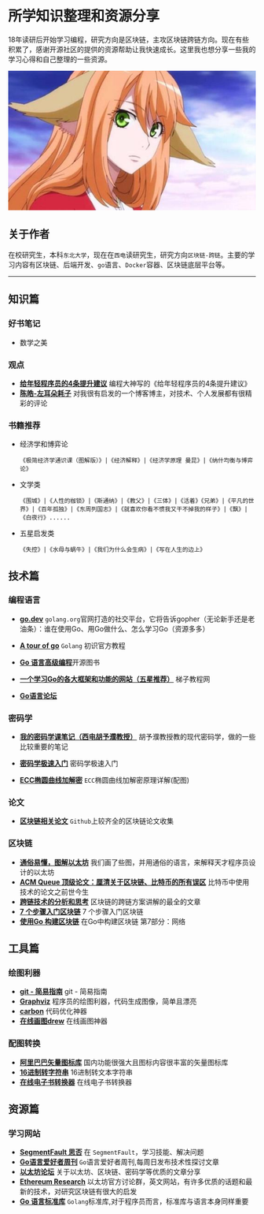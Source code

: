 # 所学知识整理和资源分享
18年读研后开始学习编程，研究方向是区块链，主攻区块链跨链方向。现在有些积累了，感谢开源社区的提供的资源帮助让我快速成长。这里我也想分享一些我的学习心得和自己整理的一些资源。

<div align="center">
<img src="./img/honghong.jpg"></img>
</div>

## 关于作者

在校研究生，本科`东北大学`，现在在`西电`读研究生，研究方向`区块链-跨链`。主要的学习内容有区块链、后端开发、`go`语言、`Docker`容器、区块链底层平台等。 

---

## 知识篇

### 好书笔记

- 数学之美

### 观点

- [**给年轻程序员的4条提升建议**](https://blog.csdn.net/qq_42606051/article/details/80997253) 编程大神写的《给年轻程序员的4条提升建议》
- [**陈皓-左耳朵耗子**](https://coolshell.cn/) 对我很有启发的一个博客博主，对技术、个人发展都有很精彩的评论

### 书籍推荐

- 经济学和博弈论

  ```
  《极简经济学通识课（图解版）》|《经济解释》|《经济学原理 曼昆》|《纳什均衡与博弈论》
  ```

- 文学类 

  ```
  《围城》|《人性的枷锁》|《斯通纳》|《教父》|《三体》|《活着》《兄弟》|《平凡的世界》|《百年孤独》|《东周列国志》|《就喜欢你看不惯我又干不掉我的样子》|《飘》|《白夜行》......
  ```

- 五星启发类

  ```
  《失控》|《水母与蜗牛》|《我们为什么会生病》|《写在人生的边上》
  ```

## 技术篇

### 编程语言

- [**go.dev**](https://go.dev/ ) `golang.org`官网打造的社交平台，它将告诉gopher（无论新手还是老油条）：谁在使用Go、用Go做什么、怎么学习Go（资源多多）


- [**A tour of go**](https://tour.go-zh.org/welcome/1) `Golang` 初识官方教程 
- [**Go 语言高级编程**](https://chai2010.cn/advanced-go-programming-book)开源图书
- [**一个学习Go的各大框架和功能的网站（五星推荐）**]( https://www.tizi365.com/archives/406.html ) 梯子教程网
- [**Go语言论坛**](https://gocn.vip/)

### 密码学

- [**我的密码学课笔记（西电胡予濮教授）**](./resources/ModernCryptography) 胡予濮教授教的现代密码学，做的一些比较重要的笔记


- [**密码学极速入门**](https://ethfans.org/posts/a-crash-course-in-everything-cryptographic ) 密码学极速入门
- [**ECC椭圆曲线加解密**](https://blog.csdn.net/sitebus/article/details/82835492) `ECC`椭圆曲线加解密原理详解(配图)

### 论文

- [**区块链相关论文**](https://github.com/decrypto-org/blockchain-papers) `Github`上较齐全的区块链论文收集 

### 区块链

- [**通俗易懂，图解以太坊**]( https://www.infoq.cn/article/how-does-ethereum-work-anyway ) 我们画了些图，并用通俗的语言，来解释天才程序员设计的以太坊
- [**ACM Queue 顶级论文：厘清关于区块链、比特币的所有误区**]( https://blog.csdn.net/tangxiaoyin/article/details/80131400 ) 比特币中使用技术的论文之前世今生
- [**跨链技术的分析和思考**](https://learnblockchain.cn/2019/03/23/blockchain_interoperability/) 区块链的跨链方案讲解的最全的文章
- [**7 个步骤入门区块链**](https://ethfans.org/posts/blockchain-for-beginners-what-is-blockchain-just-7-step ) 7 个步骤入门区块链
- [**使用Go 构建区块链**](https://blog.csdn.net/yinghe_one/article/details/87951146) 在Go中构建区块链 第7部分：网络

## 工具篇

### 绘图利器

- [**git - 简易指南**](https://www.bootcss.com/p/git-guide/ ) git - 简易指南
- [**Graphviz**](http://www.graphviz.org/) 程序员的绘图利器，代码生成图像，简单且漂亮
- [**carbon**](https://carbon.now.sh/) 代码优化神器
- [**在线画图drew**](https://draw.io)  在线画图神器

### 配图转换

- [**阿里巴巴矢量图标库**](https://www.iconfont.cn/) 国内功能很强大且图标内容很丰富的矢量图标库
- [**16进制转字符串**](https://www.bejson.com/convert/ox2str/) 16进制转文本字符串
- [**在线电子书转换器**](http://cn.epubee.com/) 在线电子书转换器

## 资源篇

### 学习网站

- [**SegmentFault 思否**](https://segmentfault.com/) 在 `SegmentFault`，学习技能、解决问题
- [**Go语言爱好者周刊**](https://github.com/polaris1119/golangweekly) `Go`语言爱好者周刊,每周日发布技术性探讨文章
- [**以太坊论坛**](https://ethfans.org/) 关于以太坊、区块链、密码学等优质的文章分享
- [**Ethereum Research**](https://ethresear.ch/) 以太坊官方讨论群，英文网站，有许多优质的话题和最新的技术，对研究区块链有很大的启发
- [**Go 语言标准库**](https://studygolang.com/pkgdoc )  `Golang`标准库,对于程序员而言，标准库与语言本身同样重要  



